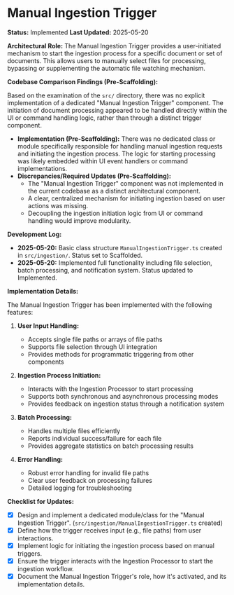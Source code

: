 # Manual Ingestion Trigger

**Status:** Implemented
**Last Updated:** 2025-05-20

**Architectural Role:** The Manual Ingestion Trigger provides a user-initiated mechanism to start the ingestion process for a specific document or set of documents. This allows users to manually select files for processing, bypassing or supplementing the automatic file watching mechanism.

**Codebase Comparison Findings (Pre-Scaffolding):**

Based on the examination of the `src/` directory, there was no explicit implementation of a dedicated "Manual Ingestion Trigger" component. The initiation of document processing appeared to be handled directly within the UI or command handling logic, rather than through a distinct trigger component.

*   **Implementation (Pre-Scaffolding):** There was no dedicated class or module specifically responsible for handling manual ingestion requests and initiating the ingestion process. The logic for starting processing was likely embedded within UI event handlers or command implementations.
*   **Discrepancies/Required Updates (Pre-Scaffolding):**
    *   The "Manual Ingestion Trigger" component was not implemented in the current codebase as a distinct architectural component.
    *   A clear, centralized mechanism for initiating ingestion based on user actions was missing.
    *   Decoupling the ingestion initiation logic from UI or command handling would improve modularity.

**Development Log:**
*   **2025-05-20:** Basic class structure `ManualIngestionTrigger.ts` created in `src/ingestion/`. Status set to Scaffolded.
*   **2025-05-20:** Implemented full functionality including file selection, batch processing, and notification system. Status updated to Implemented.

**Implementation Details:**

The Manual Ingestion Trigger has been implemented with the following features:

1. **User Input Handling:**
   * Accepts single file paths or arrays of file paths
   * Supports file selection through UI integration
   * Provides methods for programmatic triggering from other components

2. **Ingestion Process Initiation:**
   * Interacts with the Ingestion Processor to start processing
   * Supports both synchronous and asynchronous processing modes
   * Provides feedback on ingestion status through a notification system

3. **Batch Processing:**
   * Handles multiple files efficiently
   * Reports individual success/failure for each file
   * Provides aggregate statistics on batch processing results

4. **Error Handling:**
   * Robust error handling for invalid file paths
   * Clear user feedback on processing failures
   * Detailed logging for troubleshooting

**Checklist for Updates:**

*   [x] Design and implement a dedicated module/class for the "Manual Ingestion Trigger". (`src/ingestion/ManualIngestionTrigger.ts` created)
*   [x] Define how the trigger receives input (e.g., file paths) from user interactions.
*   [x] Implement logic for initiating the ingestion process based on manual triggers.
*   [x] Ensure the trigger interacts with the Ingestion Processor to start the ingestion workflow.
*   [x] Document the Manual Ingestion Trigger's role, how it's activated, and its implementation details.